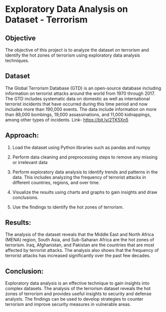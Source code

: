# Exploratory Data Analysis on Dataset - Terrorism


## Objective
The objective of this project is to analyze the dataset on terrorism and identify the hot zones of terrorism using exploratory data analysis techniques.

## Dataset 
The Global Terrorism Database (GTD) is an open-source database including information on terrorist attacks around the world from 1970 through 2017. The GTD includes systematic data on domestic as well as international terrorist incidents that have occurred during this time period and now includes more than 190,000 events. The data include information on more than 88,000 bombings, 19,000 assassinations, and 11,000 kidnappings, among other types of incidents.
Link- https://bit.ly/2TK5Xn5

## Approach:

1. Load the dataset using Python libraries such as pandas and numpy

2. Perform data cleaning and preprocessing steps to remove any missing or irrelevant data

3. Perform exploratory data analysis to identify trends and patterns in the data. This includes analyzing the frequency of terrorist attacks in different countries, regions, and over time.

4. Visualize the results using charts and graphs to gain insights and draw conclusions.

5. Use the findings to identify the hot zones of terrorism.


## Results:
The analysis of the dataset reveals that the Middle East and North Africa (MENA) region, South Asia, and Sub-Saharan Africa are the hot zones of terrorism. Iraq, Afghanistan, and Pakistan are the countries that are most affected by terrorist attacks. The analysis also shows that the frequency of terrorist attacks has increased significantly over the past few decades.

## Conclusion:
Exploratory data analysis is an effective technique to gain insights into complex datasets. The analysis of the terrorism dataset reveals the hot zones of terrorism and provides useful insights to security and defense analysts. The findings can be used to develop strategies to counter terrorism and improve security measures in vulnerable areas.
